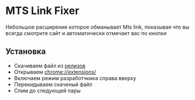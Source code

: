 # MTS Link Fixer

Небольшое расширение которое обманывает Mts link, показывая что вы всегда смотрите сайт и автоматически отмечает вас по кнопки

## Установка

* Скачиваем файл из [релизов](https://github.com/DedMaxTech/MtsLinkExtention/releases)
* Открываем [chrome://extensions/](chrome://extensions/)
* Включаем режим разработчкика справа вверху
* Перекидываем скаченый файл
* Спим до следующей пары
